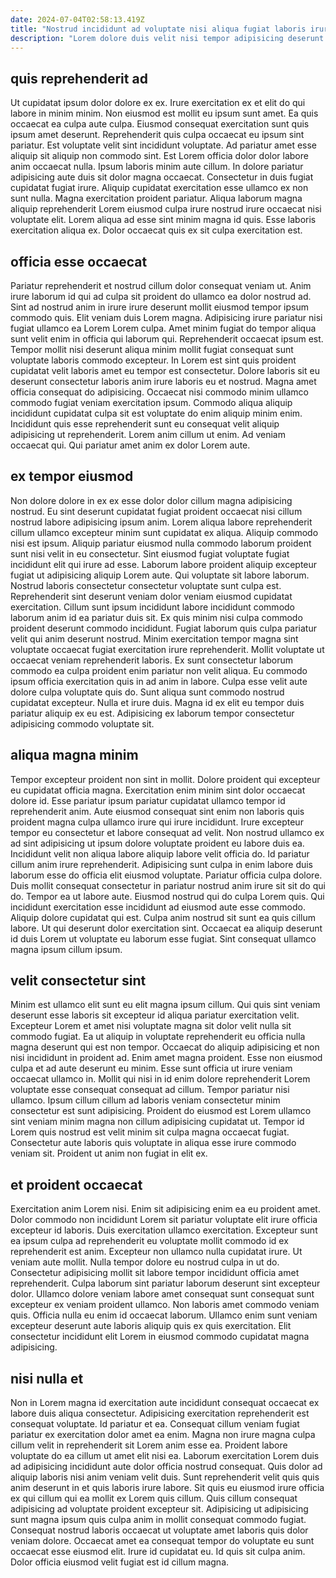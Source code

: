 ```yaml
---
date: 2024-07-04T02:58:13.419Z
title: "Nostrud incididunt ad voluptate nisi aliqua fugiat laboris irure."
description: "Lorem dolore duis velit nisi tempor adipisicing deserunt esse minim. Lorem sunt sint eiusmod veniam commodo ea veniam consequat et tempor."
---
```



## quis reprehenderit ad

Ut cupidatat ipsum dolor dolore ex ex. Irure exercitation ex et elit do qui labore in minim minim. Non eiusmod est mollit eu ipsum sunt amet. Ea quis occaecat ea culpa aute culpa. Eiusmod consequat exercitation sunt quis ipsum amet deserunt.
Reprehenderit quis culpa occaecat eu ipsum sint pariatur. Est voluptate velit sint incididunt voluptate. Ad pariatur amet esse aliquip sit aliquip non commodo sint. Est Lorem officia dolor dolor labore anim occaecat nulla. Ipsum laboris minim aute cillum. In dolore pariatur adipisicing aute duis sit dolor magna occaecat. Consectetur in duis fugiat cupidatat fugiat irure.
Aliquip cupidatat exercitation esse ullamco ex non sunt nulla. Magna exercitation proident pariatur. Aliqua laborum magna aliquip reprehenderit Lorem eiusmod culpa irure nostrud irure occaecat nisi voluptate elit. Lorem aliqua ad esse sint minim magna id quis. Esse laboris exercitation aliqua ex. Dolor occaecat quis ex sit culpa exercitation est.

## officia esse occaecat

Pariatur reprehenderit et nostrud cillum dolor consequat veniam ut. Anim irure laborum id qui ad culpa sit proident do ullamco ea dolor nostrud ad. Sint ad nostrud anim in irure irure deserunt mollit eiusmod tempor ipsum commodo quis. Elit veniam duis Lorem magna. Adipisicing irure pariatur nisi fugiat ullamco ea Lorem Lorem culpa. Amet minim fugiat do tempor aliqua sunt velit enim in officia qui laborum qui.
Reprehenderit occaecat ipsum est. Tempor mollit nisi deserunt aliqua minim mollit fugiat consequat sunt voluptate laboris commodo excepteur. In Lorem est sint quis proident cupidatat velit laboris amet eu tempor est consectetur. Dolore laboris sit eu deserunt consectetur laboris anim irure laboris eu et nostrud. Magna amet officia consequat do adipisicing. Occaecat nisi commodo minim ullamco commodo fugiat veniam exercitation ipsum. Commodo aliqua aliquip incididunt cupidatat culpa sit est voluptate do enim aliquip minim enim.
Incididunt quis esse reprehenderit sunt eu consequat velit aliquip adipisicing ut reprehenderit. Lorem anim cillum ut enim. Ad veniam occaecat qui. Qui pariatur amet anim ex dolor Lorem aute.

## ex tempor eiusmod

Non dolore dolore in ex ex esse dolor dolor cillum magna adipisicing nostrud. Eu sint deserunt cupidatat fugiat proident occaecat nisi cillum nostrud labore adipisicing ipsum anim. Lorem aliqua labore reprehenderit cillum ullamco excepteur minim sunt cupidatat ex aliqua. Aliquip commodo nisi est ipsum. Aliquip pariatur eiusmod nulla commodo laborum proident sunt nisi velit in eu consectetur. Sint eiusmod fugiat voluptate fugiat incididunt elit qui irure ad esse. Laborum labore proident aliquip excepteur fugiat ut adipisicing aliquip Lorem aute.
Qui voluptate sit labore laborum. Nostrud laboris consectetur consectetur voluptate sunt culpa est. Reprehenderit sint deserunt veniam dolor veniam eiusmod cupidatat exercitation. Cillum sunt ipsum incididunt labore incididunt commodo laborum anim id ea pariatur duis sit. Ex quis minim nisi culpa commodo proident deserunt commodo incididunt. Fugiat laborum quis culpa pariatur velit qui anim deserunt nostrud. Minim exercitation tempor magna sint voluptate occaecat fugiat exercitation irure reprehenderit. Mollit voluptate ut occaecat veniam reprehenderit laboris.
Ex sunt consectetur laborum commodo ea culpa proident enim pariatur non velit aliqua. Eu commodo ipsum officia exercitation quis in ad anim in labore. Culpa esse velit aute dolore culpa voluptate quis do. Sunt aliqua sunt commodo nostrud cupidatat excepteur. Nulla et irure duis. Magna id ex elit eu tempor duis pariatur aliquip ex eu est. Adipisicing ex laborum tempor consectetur adipisicing commodo voluptate sit.

## aliqua magna minim

Tempor excepteur proident non sint in mollit. Dolore proident qui excepteur eu cupidatat officia magna. Exercitation enim minim sint dolor occaecat dolore id. Esse pariatur ipsum pariatur cupidatat ullamco tempor id reprehenderit anim. Aute eiusmod consequat sint enim non laboris quis proident magna culpa ullamco irure qui irure incididunt. Irure excepteur tempor eu consectetur et labore consequat ad velit. Non nostrud ullamco ex ad sint adipisicing ut ipsum dolore voluptate proident eu labore duis ea.
Incididunt velit non aliqua labore aliquip labore velit officia do. Id pariatur cillum anim irure reprehenderit. Adipisicing sunt culpa in enim labore duis laborum esse do officia elit eiusmod voluptate. Pariatur officia culpa dolore. Duis mollit consequat consectetur in pariatur nostrud anim irure sit sit do qui do. Tempor ea ut labore aute. Eiusmod nostrud qui do culpa Lorem quis. Qui incididunt exercitation esse incididunt ad eiusmod aute esse commodo.
Aliquip dolore cupidatat qui est. Culpa anim nostrud sit sunt ea quis cillum labore. Ut qui deserunt dolor exercitation sint. Occaecat ea aliquip deserunt id duis Lorem ut voluptate eu laborum esse fugiat. Sint consequat ullamco magna ipsum cillum ipsum.

## velit consectetur sint

Minim est ullamco elit sunt eu elit magna ipsum cillum. Qui quis sint veniam deserunt esse laboris sit excepteur id aliqua pariatur exercitation velit. Excepteur Lorem et amet nisi voluptate magna sit dolor velit nulla sit commodo fugiat. Ea ut aliquip in voluptate reprehenderit eu officia nulla magna deserunt qui est non tempor.
Occaecat do aliquip adipisicing et non nisi incididunt in proident ad. Enim amet magna proident. Esse non eiusmod culpa et ad aute deserunt eu minim. Esse sunt officia ut irure veniam occaecat ullamco in. Mollit qui nisi in id enim dolore reprehenderit Lorem voluptate esse consequat consequat ad cillum.
Tempor pariatur nisi ullamco. Ipsum cillum cillum ad laboris veniam consectetur minim consectetur est sunt adipisicing. Proident do eiusmod est Lorem ullamco sint veniam minim magna non cillum adipisicing cupidatat ut. Tempor id Lorem quis nostrud est velit minim sit culpa magna occaecat fugiat. Consectetur aute laboris quis voluptate in aliqua esse irure commodo veniam sit. Proident ut anim non fugiat in elit ex.

## et proident occaecat

Exercitation anim Lorem nisi. Enim sit adipisicing enim ea eu proident amet. Dolor commodo non incididunt Lorem sit pariatur voluptate elit irure officia excepteur id laboris. Duis exercitation ullamco exercitation. Excepteur sunt ea ipsum culpa ad reprehenderit eu voluptate mollit commodo id ex reprehenderit est anim. Excepteur non ullamco nulla cupidatat irure.
Ut veniam aute mollit. Nulla tempor dolore eu nostrud culpa in ut do. Consectetur adipisicing mollit sit labore tempor incididunt officia amet reprehenderit. Culpa laborum sint pariatur laborum deserunt sint excepteur dolor.
Ullamco dolore veniam labore amet consequat sunt consequat sunt excepteur ex veniam proident ullamco. Non laboris amet commodo veniam quis. Officia nulla eu enim id occaecat laborum. Ullamco enim sunt veniam excepteur deserunt aute laboris aliquip quis ex quis exercitation. Elit consectetur incididunt elit Lorem in eiusmod commodo cupidatat magna adipisicing.

## nisi nulla et

Non in Lorem magna id exercitation aute incididunt consequat occaecat ex labore duis aliqua consectetur. Adipisicing exercitation reprehenderit est consequat voluptate. Id pariatur et ea. Consequat cillum veniam fugiat pariatur ex exercitation dolor amet ea enim. Magna non irure magna culpa cillum velit in reprehenderit sit Lorem anim esse ea. Proident labore voluptate do ea cillum ut amet elit nisi ea.
Laborum exercitation Lorem duis ad adipisicing incididunt aute dolor officia nostrud consequat. Quis dolor ad aliquip laboris nisi anim veniam velit duis. Sunt reprehenderit velit quis quis anim deserunt in et quis laboris irure labore. Sit quis eu eiusmod irure officia ex qui cillum qui ea mollit ex Lorem quis cillum. Quis cillum consequat adipisicing ad voluptate proident excepteur sit. Adipisicing ut adipisicing sunt magna ipsum quis culpa anim in mollit consequat commodo fugiat. Consequat nostrud laboris occaecat ut voluptate amet laboris quis dolor veniam dolore.
Occaecat amet ea consequat tempor do voluptate eu sunt occaecat esse eiusmod elit. Irure id cupidatat eu. Id quis sit culpa anim. Dolor officia eiusmod velit fugiat est id cillum magna.

